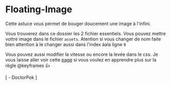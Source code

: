 # Floating-Image

Cette astuce vous permet de bouger doucement une image à l'infini.

Vous trouverez dans ce dossier les 2 fichier essentiels. Vous pouvez mettre vottre image dans le fichier `assets`. Atention si vous changer de nom faite bien attention à le changer aussi dans l'index àala ligne `9`

Vous pouvez aussi modifier la vitesse ou encore la levée dans le css. Je vous laisse aller voir cette [page](https://developer.mozilla.org/fr/docs/Web/CSS/@keyframes) si vous voulez en apprendre plus sur la règle @keyframes 👍

[ - DoctorPok ]
